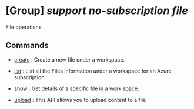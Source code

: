 # [Group] _support no-subscription file_

File operations

## Commands

- [create](/Commands/support/no-subscription/file/_create.md)
: Create a new file under a workspace.

- [list](/Commands/support/no-subscription/file/_list.md)
: List all the Files information under a workspace for an Azure subscription.

- [show](/Commands/support/no-subscription/file/_show.md)
: Get details of a specific file in a work space.

- [upload](/Commands/support/no-subscription/file/_upload.md)
: This API allows you to upload content to a file
